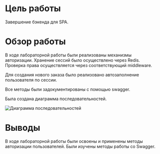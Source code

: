 # Цель работы

Завершение бэкенда для SPA.

# Обзор работы

В ходе лабораторной работы были реализованы механизмы авторизации. Хранение сессий было осуществлено через Redis. Проверка права осуществляется через соответствующий middleware.

Для создания нового заказа было реализовано автозаполнение пользователя по сессии.

Все методы были задокументированы с помощью swagger.

Была создана диаграмма последовательностей.

![Диаграмма последовательностей](https://github.com/Sargeras02/RIP-WeStatsAPI/assets/38318884/f3c8d347-cbdc-42b3-a441-696c880cb469)

# Выводы

В ходе лабораторной работы были освоены и применены методы авторизации пользователей. Были изучены методы работы со Swagger.
